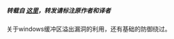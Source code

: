 ##### 转载自 [这里](https://www.securitysift.com/windows-exploit-development-part-1-basics/)，转发请标注原作者和译者

关于windows缓冲区溢出漏洞的利用，还有基础的防御绕过。